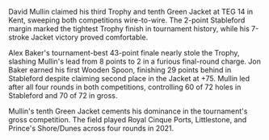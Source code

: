 David Mullin claimed his third Trophy and tenth Green Jacket at TEG 14 in Kent, sweeping both competitions wire-to-wire. The 2-point Stableford margin marked the tightest Trophy finish in tournament history, while his 7-stroke Jacket victory proved comfortable.

Alex Baker's tournament-best 43-point finale nearly stole the Trophy, slashing Mullin's lead from 8 points to 2 in a furious final-round charge. Jon Baker earned his first Wooden Spoon, finishing 29 points behind in Stableford despite claiming second place in the Jacket at +75. Mullin led after all four rounds in both competitions, controlling 60 of 72 holes in Stableford and 70 of 72 in gross.

Mullin's tenth Green Jacket cements his dominance in the tournament's gross competition. The field played Royal Cinque Ports, Littlestone, and Prince's Shore/Dunes across four rounds in 2021.